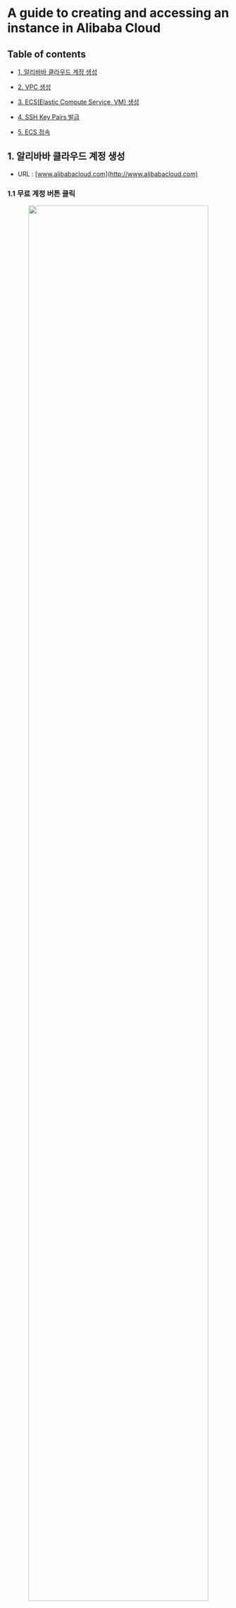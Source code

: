 # A guide to creating and accessing an instance in Alibaba Cloud

## Table of contents

- [1. 알리바바 클라우드 계정 생성](#1-알리바바-클라우드-계정-생성)

- [2. VPC 생성](#2-vpc-생성)

- [3. ECS(Elastic Compute Service, VM) 생성](#3-ecselastic-compute-service-vm-생성)

- [4. SSH Key Pairs 발급](#4-ssh-key-pairs-발급)

- [5. ECS 접속](#5-ecs-접속-ssh-key-pair--비밀번호-설정--간편한-연결)


## 1. 알리바바 클라우드 계정 생성

- URL : [www.alibabacloud.com](http://www.alibabacloud.com)

### 1.1 무료 계정 버튼 클릭

<p align="center">
  <img src="https://user-images.githubusercontent.com/72970232/129754492-d661b683-30ca-4fa1-8bc8-2c5f844945ee.png" width="90%" height="90%" >
</p>

### 1.2 국가 / 이메일 / 암호 입력 후 확인 버튼 클릭

<p align="center">
  <img src="https://user-images.githubusercontent.com/72970232/129754513-e0820c23-2ac6-4bc6-871e-2937fb08fc7c.png" width="90%" height="90%" >
</p>

### 1.3 이메일 / 전화 인증 실시

<p align="center">
  <img src="https://user-images.githubusercontent.com/72970232/129754567-b0631e1e-e374-4d49-a7f2-c212f3ac26ee.png" width="90%" height="90%" >
</p>

### 1.4 기본정보 입력

<p align="center">
  <img src="https://user-images.githubusercontent.com/72970232/129754569-826d5f50-786d-4371-ac67-29d6c7df19b0.png" width="90%" height="90%" >
</p>

### 1.5 결제정보 작성
<p align="center">
  <img src="https://user-images.githubusercontent.com/72970232/129754570-99fe8199-a610-4e9a-87a5-658ffa8df272.png" width="90%" height="90%" >
</p>

## 2. VPC 생성

#### Network & Security 섹션에서 Virtual Private Cloud를 누르면 VPC 생성이 가능합니다.
#### [Create VPC] 버튼을 클릭합니다.

<p align="center">
  <img src="https://user-images.githubusercontent.com/72970232/129754573-387af87a-4949-4c25-93f4-e3123bb0a5dd
.png" width="90%" height="90%" >
</p>

#### VPC 이름과 IPv4 CIDR Block 및 vSwitch 설정이 가능합니다.

<p align="center">
  <img src="https://user-images.githubusercontent.com/72970232/129754574-f82b65df-c422-4d55-82e8-c38e063480e2.png" width="90%" height="90%" >
</p>


#### 다시 Network & Security 섹션에서 Security Group에 들어가서 [Create Security Group] 버튼을 클릭합니다.
<p align="center">
  <img src="https://user-images.githubusercontent.com/72970232/129754575-f48871c3-56fd-445e-a25f-2266761c8b1c.png" width="90%" height="90%" >
</p>

#### Security Group 이름과 VPC 네트워크를 선택합니다. Access Rule에서 인바운드 및 아웃바운드 포트와 IP설정이 가능합니다. 일종의 방화벽입니다.

<p align="center">
  <img src="https://user-images.githubusercontent.com/72970232/129754576-d3d9e772-4a96-4bea-872f-5fb7aafd1f09.png" width="90%" height="90%" >
</p>

## 3. ECS(Elastic Compute Service, VM) 생성

#### <ins>**참고(중요): 실습에서는 중국 본토 이외의 리전을 사용 바람.**</ins> 기본적으로 중국 리전은 outbound만 열려있고, inbound는 허가된 사람에게만 허용되기 때문. (중국 본토 리전을 사용하기 위해서는 반드시 실명 등록증을 제출해야함.)

<p align="center">
  <img src="https://user-images.githubusercontent.com/72970232/129754578-9aac16b8-9ec6-417c-bd4b-95942303a318.png" width="90%" height="90%" >
</p>

### 3.1 웹 콘솔 접속

#### [콘솔 보기] 클릭

<p align="center">
  <img src="https://user-images.githubusercontent.com/72970232/129754581-8219ccff-eaf7-4fd9-b659-d6416b1ae339.png" width="90%" height="90%" >
</p>

### 3.2 세부 목록 버튼 클릭

<p align="center">
  <img src="https://user-images.githubusercontent.com/72970232/129754582-572afefd-905c-4f51-9e51-7bbb4c5e50eb.png" width="90%" height="90%" >
</p>

### 3.3 Elastic Compute Service(ECS) 클릭

<p align="center">
  <img src="https://user-images.githubusercontent.com/72970232/129754587-5774ba0c-10ea-41d3-9e44-915fdf9e9e11.png" width="90%" height="90%" >
</p>

### 3.4 Create ECS Instance 클릭

<p align="center">
  <img src="https://user-images.githubusercontent.com/72970232/129754588-bcc303a5-8aa8-4c54-bf9c-0628f9b66a53.png" width="90%" height="90%" >
</p>

<p align="center">
  <img src="https://user-images.githubusercontent.com/72970232/129754593-0994d971-b42c-40d4-8f79-caa213a32e19.png" width="90%" height="90%" >
</p>

### 3.5.1 label-simple-buy(빠른 구매)

<p align="center">
  <img src="https://user-images.githubusercontent.com/72970232/129754595-a4ad0e4b-e55d-40c1-8b86-2f24ff3e7415.png" width="90%" height="90%" >
</p>

- 리전 : ECS를 생성할 실제 IDC 위치
- 인스턴스 유형 : vCPU, vRAM 등 인스턴스의 스펙을 결정
- 이미지 : 운영체제가 포함된 설치할 이미지 파일을 선택
- 네트워크 유형 : VPC(가상 사설 네트워크)이용
- 네트워크 청구방식
  - 대역폭 단위 과금 : 대규모 서비스와 같이 동시접속자 수가 자주 발생할 수 있을 때 대역폭이 클수록 안정적인 서비스를 제공
  - 트래픽 단위 과금 : 주로 순간적으로만 트래픽이 몰리는 서비스에서 사용시 유리함.
- 수량 : 생성할 ECS의 갯수(동일 스펙으로)
- 기간 : 청구 개월 수(사용할 기간)
  - 자동 갱신 : 이 옵션으로 구독되어 자동으로 결제함.

### 3.5.2 인스턴스 스펙 확인

<p align="center">
  <img src="https://user-images.githubusercontent.com/72970232/129754597-7ccaf3a4-df29-45b9-83db-3c76c847f2e0.png" width="90%" height="90%" >
</p>

### 3.6.1 사용자 지정 구매

<p align="center">
  <img src="https://user-images.githubusercontent.com/72970232/129754598-e94aa15b-a76e-4ad3-a67b-0353dcfcecce.png" width="90%" height="90%" >
</p>

- 청구방법 : 구독 / Pay-AS-You-Go / 스폿 인스턴스
  - 구독 : 일정 기간 사용할 인스턴스 요금을 미리 결제하는 방식
  - Pay-As-You-Go : 본인이 사용한 만큼만 요금을 내는 결제 방식 (stop시 비용 부과X)
  - 스폿 인스턴스 : 정해진 스폿 정책에 따라 탄력성을 부과하는 결제 방식
- 리전 : 실제 ECS가 설치되는 IDC 지역이며, 세부적인 가용영역(AWS개념)까지 선택 가능
- 인스턴스 유형
- 이미지 : OS를 포함한 인스턴스 이미지를 활용
- 저장소 : 시스템 디스크(=부팅 디스크), 데이터 티스크(=디스크 추가)
- 스냅숏 : 백업 주기로 자동 스냅샷 정책 생성 가능

### 3.6.2 네트워킹 구매 설정

<p align="center">
  <img src="https://user-images.githubusercontent.com/72970232/129754600-3ab4c8f3-e56d-4499-9eb3-f6f3089f18ca.png" width="90%" height="90%" >
</p>

### 3.6.3 미리보기에서 선택한 구성을 확인하고 [주문 생성] 버튼 클릭합니다.

<p align="center">
  <img src="https://user-images.githubusercontent.com/72970232/129754602-1dddaa56-452e-478d-b108-d3d5b1cc41a5.png" width="90%" height="90%" >
</p>

### 3.7 모든 설정이 완료되면 [구매] 버튼 클릭

<p align="center">
  <img src="https://user-images.githubusercontent.com/72970232/129754603-5b055249-043a-47e9-93dc-cd9d2fb8ceac.png" width="90%" height="90%" >
</p>

### 3.8 인스턴스 생성 완료

<p align="center">
  <img src="https://user-images.githubusercontent.com/72970232/129754604-17a8f6a6-17b2-4ee1-8a4f-be2fe2b43c93.png" width="90%" height="90%" >
</p>

<p align="center">
  <img src="https://user-images.githubusercontent.com/72970232/129754605-87400165-6a23-4e21-bae6-02c4631ff24f.png" width="90%" height="90%" >
</p>

## 4. SSH Key Pairs 발급

### 4.1 Network&Security 탭에서 SSH Key Pairs를 선택합니다.

### 4.2 Create SSH Key Pairs를 선택합니다.

<p align="center">
  <img src="https://user-images.githubusercontent.com/72970232/129754607-d920a83f-557d-486b-90f7-b0b1dd34c23b.png" width="90%" height="90%" >
</p>

### 4.3 SSH Key Pair의 이름을 입력합니다.

<p align="center">
  <img src="https://user-images.githubusercontent.com/72970232/129754608-1e3a7ded-2b1d-4a13-916c-2c80577e9973.png" width="90%" height="90%" >
</p>

- Creation Type : Auto-create : 자동으로 암호화 키를 생성
- Import : 사용자가 직접 키 생성 스크립트를 입력

### 4.4 키 생성시 바로 아래와 같이 pem키가 다운로드 되고, SSH Key Pairs 목록에 생성됩니다.

### 4.5 인스턴스와 연결시킬 SSH 키의  Bind Action을 클릭합니다.

<p align="center">
  <img src="https://user-images.githubusercontent.com/72970232/129754610-b90a9f21-12d5-44b6-9c1e-5f7b656368fa.png" width="90%" height="90%" >
</p>

<p align="center">
  <img src="https://user-images.githubusercontent.com/72970232/129754612-03fc063e-da3b-4293-aee8-3c2c9848d771.png" width="90%" height="90%" >
</p>

### 4.6 원하는 인스턴스를 체크하고 오른쪽 Selected로 이동시키고, OK 버튼 클릭 합니다.

<p align="center">
  <img src="https://user-images.githubusercontent.com/72970232/129754613-9b2a68b9-a8af-4e73-b6b2-49f341e74bcb.png" width="90%" height="90%" >
</p>

<p align="center">
  <img src="https://user-images.githubusercontent.com/72970232/129754617-222046fc-e0f8-4b1e-b7e6-9f19cf6426b1.png" width="90%" height="90%" >
</p>

### 4.7 실제 인스턴스에 상세항목을 보면 SSH Key Pairs에 표시된 것을 확인할 수 있음

<p align="center">
  <img src="https://user-images.githubusercontent.com/72970232/129754619-b0aae0ac-3bcb-44b4-9190-0121597fbbcb.png" width="90%" height="90%" >
</p>

## 5. ECS 접속 (SSH Key Pair / 비밀번호 설정 / 간편한 연결)

### 5.1 SSH Key Pair 방식

- 인스턴스의 Public IP Address를 통해 PuTTy로 접속이 가능합니다.
- 기본적으로 SSH Key Pairs를 이용하면 root 사용자로 비밀번호 로그인 없이 가능합니다.

<p align="center">
  <img src="https://user-images.githubusercontent.com/72970232/129754620-fb2c74ad-1b12-46f8-bd64-a5cfcd23b6c5.png" width="90%" height="90%" >
</p>

<p align="center">
  <img src="https://user-images.githubusercontent.com/72970232/129754623-974a9958-02e4-4e27-af89-926bfce127db.png" width="90%" height="90%" >
</p>

<p align="center">
  <img src="https://user-images.githubusercontent.com/72970232/129754626-bf2d2f4e-2706-47e4-a07e-3f8feb3f0ee2.png" width="90%" height="90%" >
</p>

<p align="center">
  <img src="https://user-images.githubusercontent.com/72970232/129754630-ff2df597-327e-4d2c-83db-c42ef8a94264.png" width="90%" height="90%" >
</p>

### 5.2 비밀번호 간편 설정 방식

- 인스턴스 상세페이지에 접속한 후 [Reset Password] 버튼을 클릭합니다.
- 비밀번호를 설정하면 pem키 없이도 접속이 가능합니다.

<p align="center">
  <img src="https://user-images.githubusercontent.com/72970232/129754632-c04eed5d-632f-443a-bee6-22422281b99b.png" width="90%" height="90%" >
</p>

<p align="center">
  <img src="https://user-images.githubusercontent.com/72970232/129754633-a79f422e-2ab9-4604-9f50-28212076f4f4.png" width="90%" height="90%" >
</p>

<p align="center">
  <img src="https://user-images.githubusercontent.com/72970232/129754634-9759250f-1791-40f7-81a1-ee3749e1407d.png" width="90%" height="90%" >
</p>

<p align="center">
  <img src="https://user-images.githubusercontent.com/72970232/129754637-99e1638c-ff34-4c1f-8afa-fd78df6d4e8f.png" width="90%" height="90%" >
</p>

### 5.3 간편한 연결

- 인스턴스 홈에서 [Connect] 버튼을 클릭합니다.
- 아래와 같은 옵션이 있습니다.

<p align="center">
  <img src="https://user-images.githubusercontent.com/72970232/129754640-da89ecaf-39ed-4b84-87ec-b79394ec2e95.png" width="90%" height="90%" >
</p>

#### 5.3.1 VNC

- 윈도우 원격 데스크톱과 같이 원격 접속이 가능한 그래픽 화면입니다.

<p align="center">
  <img src="https://user-images.githubusercontent.com/72970232/129754642-9b6b367e-24f5-4638-8a0d-6de382d7241a.png" width="90%" height="90%" >
</p>

<p align="center">
  <img src="https://user-images.githubusercontent.com/72970232/129754644-31d31315-c88c-4aad-9fbc-13f14a537e7c.png" width="90%" height="90%" >
</p>

#### 6개 내로 지정해야함

<p align="center">
  <img src="https://user-images.githubusercontent.com/72970232/129754645-86c1b20c-4b15-45c3-85c7-45a19e838957.png" width="90%" height="90%" >
</p>

#### 5.3.2 send remote call 의 경우

- 원하는 인스턴스에 Shell 명령어를 보낼 수 있습니다.

<p align="center">
  <img src="https://user-images.githubusercontent.com/72970232/129754647-535560aa-4121-432f-9f9a-c15397f04075.png" width="90%" height="90%" >
</p>

- 간단한 명령어는 확인할 수 있습니다. (ifconfig, ls 등)

<p align="center">
  <img src="https://user-images.githubusercontent.com/72970232/129754649-a3fde865-a00c-4f94-b572-f4d9e32e08d8.png" width="90%" height="90%" >
</p>

- 다만, 패키지 설치까지는 불가능 합니다.

<p align="center">
  <img src="https://user-images.githubusercontent.com/72970232/129754654-dcc1e3fa-5608-4346-a215-63ba61af20b9.png" width="90%" height="90%" >
</p>

#### 5.3.3 send file 옵션 

- 인스턴스 상세페이지에 접속하여 [Remote Commands/Files] 탭에 들어갑니다.
- [Send File] 버튼을 클릭합니다.
- send file을 통해서 FTP 서버를 구축하지 않아도 파일을 즉시 업로드 할 수 있습니다.

<p align="center">
  <img src="https://user-images.githubusercontent.com/72970232/129754656-92159cfb-464c-4f33-93f1-b8131ab13dcd.png" width="90%" height="90%" >
</p>

- 기본적인 파일 옵션을 전부 설정할 수 있습니다. (이름/경로/사용자/권한 등)

<p align="center">
  <img src="https://user-images.githubusercontent.com/72970232/129754558-7a16d861-77fb-4e63-897c-19e9d28d8bc0.png" width="90%" height="90%" >
</p>

- File Sending Result에서는 파일이 전송 결과를 확인할 수 있습니다.

<p align="center">
  <img src="https://user-images.githubusercontent.com/72970232/129754562-8e0bea32-d327-4d85-89c9-50a3844f4fa5.png" width="90%" height="90%" >
</p>

- 이상 없이 파일이 들어 온 것을 확인할 수 있습니다.

<p align="center">
  <img src="https://user-images.githubusercontent.com/72970232/129754565-df502ac0-011c-4aa7-9613-6382db8fe236.png" width="90%" height="90%" >
</p>